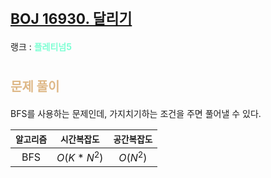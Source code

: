# <span style="font-size:17pt; font-weight:bold">[BOJ 16930. 달리기](https://www.acmicpc.net/problem/16930)</span>
랭크 : <span style="color:aquamarine">__플레티넘5__</span>
<br>

# <span style="font-size:15pt;color:BurlyWood">문제 풀이</span>

BFS를 사용하는 문제인데, 가지치기하는 조건을 주면 풀어낼 수 있다.
<br>

|`알고리즘`|`시간복잡도`|`공간복잡도`|
|:---:|:---:|:---:|
| BFS | $O(K * N^2)$| $O(N^2)$ |

<br><br>
